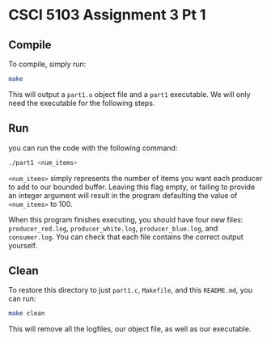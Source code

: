 # CSCI 5103 Assignment 3 Pt 1
## Compile
To compile, simply run:
```sh
make
```
This will output a `part1.o` object file and a `part1` executable.  We will only need the executable for the following steps.


## Run
you can run the code with the following command:
```sh
./part1 <num_items>
```
`<num_items>` simply represents the number of items you want each producer to add to our bounded buffer.  Leaving this flag empty, or failing to provide an integer argument will result in the program defaulting the value of `<num_items>` to 100.

When this program finishes executing, you should have four new files: `producer_red.log`,  `producer_white.log`,  `producer_blue.log`, and `consumer.log`.  You can check that each file contains the correct output yourself.


## Clean
To restore this directory to just `part1.c`, `Makefile`, and this `README.md`, you can run: 
```sh
make clean
```
This will remove all the logfiles, our object file, as well as our executable.
